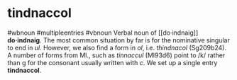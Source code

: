 # tindnaccol
#wbnoun
#multipleentries
#vbnoun
Verbal noun of [[do·indnaig]] **do·indnaig**. The most common situation by far is for the nominative singular to end in *ul*. However, we also find a form in *ol*, i.e. *thindnacol* (Sg209b24). A number of forms from Ml., such as *tinnaccul* (Ml93d6) point to /k/ rather than g for the consonant usually written with *c*. We set up a single entry **tindnaccol**.